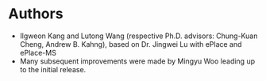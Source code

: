 # Authors
- Ilgweon Kang and Lutong Wang (respective Ph.D. advisors:  Chung-Kuan Cheng, Andrew B. Kahng), based on Dr. Jingwei Lu with ePlace and ePlace-MS
- Many subsequent improvements were made by Mingyu Woo leading up to the initial release.
